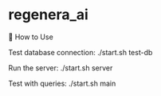# regenera_ai

🚀 How to Use

Test database connection: ./start.sh test-db

Run the server: ./start.sh server

Test with queries: ./start.sh main
